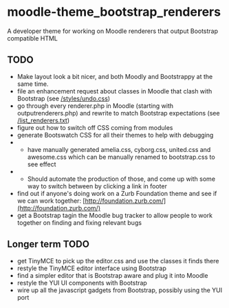 moodle-theme_bootstrap_renderers
================================

A developer theme for working on Moodle renderers that output Bootstrap compatible HTML

TODO
----

* Make layout look a bit nicer, and both Moodly and Bootstrappy at the same time.
* file an enhancement request about classes in Moodle that clash with Bootstrap (see [/styles/undo.css](https://github.com/ds125v/moodle-theme_bootstrap_renderers/blob/master/style/undo.css))
* go through every renderer.php in Moodle (starting with outputrenderers.php) and rewrite to match Bootstrap expectations (see [/list_renderers.txt](https://github.com/ds125v/moodle-theme_bootstrap_renderers/blob/master/list_renderers.txt))
* figure out how to switch off CSS coming from modules
* generate Bootswatch CSS for all their themes to help with debugging
* * have manually generated amelia.css, cyborg.css, united.css and awesome.css which can be manually renamed to bootstrap.css to see effect
* * Should automate the production of those, and come up with some way to switch between by clicking a link in footer 
* find out if anyone's doing work on a Zurb Foundation theme and see if we can work together: [http://foundation.zurb.com/](http://foundation.zurb.com/)
* get a Bootstrap tagin the Moodle bug tracker to allow people to work together on finding and fixing relevant bugs

Longer term TODO
----------------

* get TinyMCE to pick up the editor.css and use the classes it finds there
* restyle the TinyMCE editor interface using Bootstrap
* find a simpler editor that is Bootstrap aware and plug it into Moodle 
* restyle the YUI UI components with Bootstrap 
* wire up all the javascript gadgets from Bootstrap, possibly using the YUI port
